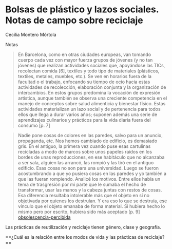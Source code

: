 # Bolsas de plástico y lazos sociales. Notas de campo sobre reciclaje

Cecilia Montero Mórtola

Notas

 >
 > En Barcelona, como en otras ciudades europeas, van tomando cuerpo cada vez con mayor fuerza grupos de jóvenes (y no tan jóvenes) que realizan actividades sociales que, apoyándose las TICs, recolectan comida [6], textiles y todo tipo de materiales (plásticos, textiles, metales, muebles, etc.). Se ven en horarios fuera de la facultad o el trabajo, enfocando su tiempo de ocio hacia estas actividades de recolección, elaboración conjunta y la organización de intercambios. En estos grupos predomina la vocación de expresión artística, aunque también se observa una creciente competencia en el manejo de conceptos sobre salud alimenticia y bienestar físico. Estas actividades materializan un lazo social y de pertenencia para todos ellos que llega a durar varios años; suponen además una serie de aprendizajes culinarios y prácticos para la vida diaria fuera del consumo [p. 7]

 >
 > Nadie pone cosas de colores en las paredes, salvo para un anuncio, propaganda, etc. Nos hemos cambiado de edificio, es demasiado gris. En el antiguo, la primera vez cuando puse esas cartulinas recicladas a modo de marcos sobre unos papeles raídos en los bordes de unas reproducciones, en ese habitáculo que no alcanzaba a ser sala, alguien las arrancó, las rompió y las tiró en el antiguo edificio. Esas cosas no son para una universidad. Luego se fueron acostumbrando a que yo pusiera cosas en las paredes y yo también a que las fueran rompiendo. Analicé los motivos. Entre ellos había un tema de trasgresión por mi parte que le sumaba el hecho de transformar, usar las manos y la cabeza juntas con restos de cosas. Esa diferencia resultaba intolerable más que el objeto en sí no objetivada por quienes los destruían. Y era eso lo que se destruía, ese vínculo que el objeto emanaba de forma material. Si hubiera hecho lo mismo pero por escrito, hubiera sido más aceptado [p. 9] [obsolescencia-percibida](obsolescencia-percibida.md)

Las prácticas de reutilización y reciclaje tienen género, clase y geografía.

==¿Cuál es la relación entre los modos de vida y las prácticas de reciclaje?==
